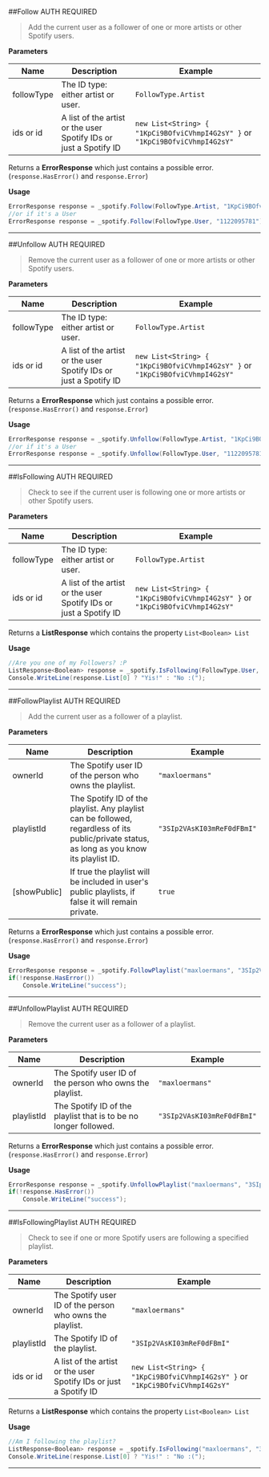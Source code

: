##Follow
<span class="label label-warning">AUTH REQUIRED</span>
> Add the current user as a follower of one or more artists or other Spotify users.

**Parameters**  

|Name|Description|Example|
|--------------|-------------------------|-------------------------|
|followType| The ID type: either artist or user. | `FollowType.Artist`
|ids or id| A list of the artist or the user Spotify IDs or just a Spotify ID | `new List<String> { "1KpCi9BOfviCVhmpI4G2sY" }` or `"1KpCi9BOfviCVhmpI4G2sY"`

Returns a **ErrorResponse** which just contains a possible error. (`response.HasError()` and `response.Error`)

**Usage**  
```cs
ErrorResponse response = _spotify.Follow(FollowType.Artist, "1KpCi9BOfviCVhmpI4G2sY");
//or if it's a User
ErrorResponse response = _spotify.Follow(FollowType.User, "1122095781");
```

---
##Unfollow
<span class="label label-warning">AUTH REQUIRED</span>
> Remove the current user as a follower of one or more artists or other Spotify users.

**Parameters**  

|Name|Description|Example|
|--------------|-------------------------|-------------------------|
|followType| The ID type: either artist or user. | `FollowType.Artist`
|ids or id| A list of the artist or the user Spotify IDs or just a Spotify ID | `new List<String> { "1KpCi9BOfviCVhmpI4G2sY" }` or `"1KpCi9BOfviCVhmpI4G2sY"`

Returns a **ErrorResponse** which just contains a possible error. (`response.HasError()` and `response.Error`)

**Usage**  
```cs
ErrorResponse response = _spotify.Unfollow(FollowType.Artist, "1KpCi9BOfviCVhmpI4G2sY");
//or if it's a User
ErrorResponse response = _spotify.Unfollow(FollowType.User, "1122095781");
```

---
##IsFollowing
<span class="label label-warning">AUTH REQUIRED</span>
> Check to see if the current user is following one or more artists or other Spotify users.

**Parameters**  

|Name|Description|Example|
|--------------|-------------------------|-------------------------|
|followType| The ID type: either artist or user. | `FollowType.Artist`
|ids or id| A list of the artist or the user Spotify IDs or just a Spotify ID | `new List<String> { "1KpCi9BOfviCVhmpI4G2sY" }` or `"1KpCi9BOfviCVhmpI4G2sY"`

Returns a **ListResponse<Boolean>** which contains the property `List<Boolean> List`

**Usage**  
```cs
//Are you one of my Followers? :P
ListResponse<Boolean> response = _spotify.IsFollowing(FollowType.User, "1122095781");
Console.WriteLine(response.List[0] ? "Yis!" : "No :(");
```

---
##FollowPlaylist
<span class="label label-warning">AUTH REQUIRED</span>
> Add the current user as a follower of a playlist.

**Parameters**  

|Name|Description|Example|
|--------------|-------------------------|-------------------------|
|ownerId| The Spotify user ID of the person who owns the playlist. | `"maxloermans"`
|playlistId| The Spotify ID of the playlist. Any playlist can be followed, regardless of its public/private status, as long as you know its playlist ID. | `"3SIp2VAsKI03mReF0dFBmI"`
|[showPublic]| If true the playlist will be included in user's public playlists, if false it will remain  private. | `true`

Returns a **ErrorResponse** which just contains a possible error. (`response.HasError()` and `response.Error`)

**Usage**  
```cs
ErrorResponse response = _spotify.FollowPlaylist("maxloermans", "3SIp2VAsKI03mReF0dFBmI");
if(!response.HasError())
    Console.WriteLine("success");
```

---
##UnfollowPlaylist
<span class="label label-warning">AUTH REQUIRED</span>
> Remove the current user as a follower of a playlist.

**Parameters**  

|Name|Description|Example|
|--------------|-------------------------|-------------------------|
|ownerId| The Spotify user ID of the person who owns the playlist. | `"maxloermans"`
|playlistId| The Spotify ID of the playlist that is to be no longer followed. | `"3SIp2VAsKI03mReF0dFBmI"`

Returns a **ErrorResponse** which just contains a possible error. (`response.HasError()` and `response.Error`)

**Usage**  
```cs
ErrorResponse response = _spotify.UnfollowPlaylist("maxloermans", "3SIp2VAsKI03mReF0dFBmI");
if(!response.HasError())
    Console.WriteLine("success");
```

---
##IsFollowingPlaylist
<span class="label label-warning">AUTH REQUIRED</span>
> Check to see if one or more Spotify users are following a specified playlist.

**Parameters**  

|Name|Description|Example|
|--------------|-------------------------|-------------------------|
|ownerId| The Spotify user ID of the person who owns the playlist. | `"maxloermans"`
|playlistId| The Spotify ID of the playlist. | `"3SIp2VAsKI03mReF0dFBmI"`
|ids or id| A list of the artist or the user Spotify IDs or just a Spotify ID | `new List<String> { "1KpCi9BOfviCVhmpI4G2sY" }` or `"1KpCi9BOfviCVhmpI4G2sY"`

Returns a **ListResponse<Boolean>** which contains the property `List<Boolean> List`

**Usage**  
```cs
//Am I following the playlist?
ListResponse<Boolean> response = _spotify.IsFollowing("maxloermans", "3SIp2VAsKI03mReF0dFBmI", "1122095781");
Console.WriteLine(response.List[0] ? "Yis!" : "No :(");
```

---
